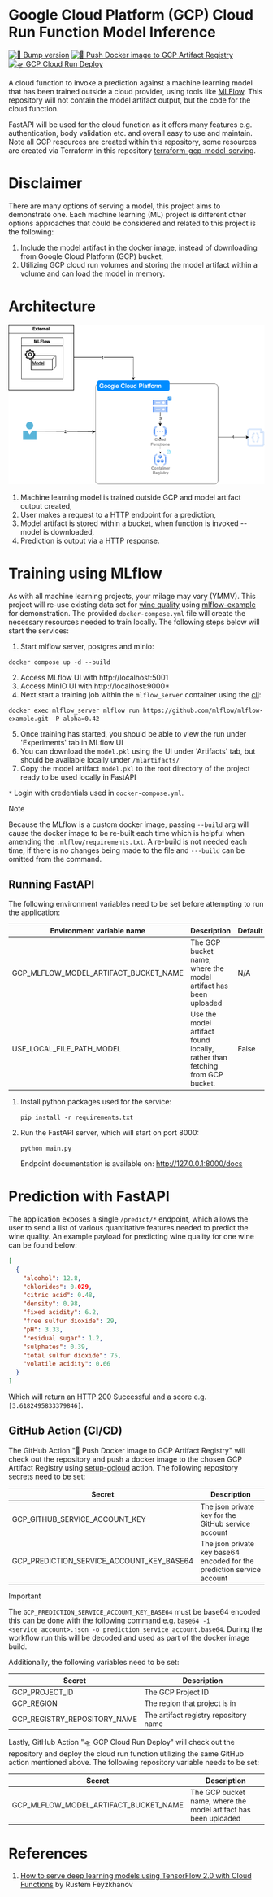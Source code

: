 # Google Cloud Platform (GCP) Cloud Run Function Model Inference

[![🚧 Bump version](https://github.com/kwame-mintah/gcp-cloud-run-function-model-inference/actions/workflows/run-version-bump.yml/badge.svg)](https://github.com/kwame-mintah/gcp-cloud-run-function-model-inference/actions/workflows/run-version-bump.yml)
[![🚀 Push Docker image to GCP Artifact Registry](https://github.com/kwame-mintah/gcp-cloud-run-function-model-inference/actions/workflows/gcp-docker-build-and-push.yml/badge.svg)](https://github.com/kwame-mintah/gcp-cloud-run-function-model-inference/actions/workflows/gcp-docker-build-and-push.yml)
[![🛸 GCP Cloud Run Deploy](https://github.com/kwame-mintah/gcp-cloud-run-function-model-inference/actions/workflows/gcp-cloud-run-deploy.yml/badge.svg)](https://github.com/kwame-mintah/gcp-cloud-run-function-model-inference/actions/workflows/gcp-cloud-run-deploy.yml)

A cloud function to invoke a prediction against a machine learning model that has been trained outside
a cloud provider, using tools like [MLFlow](https://mlflow.org/). This repository will not contain the model artifact output,
but the code for the cloud function.

FastAPI will be used for the cloud function as it offers many features e.g. authentication, body validation etc.
and overall easy to use and maintain. Note all GCP resources are created within this repository, some resources are created
via Terraform in this repository [terraform-gcp-model-serving](https://github.com/kwame-mintah/terraform-gcp-model-serving).

# Disclaimer

There are many options of serving a model, this project aims to demonstrate one. Each machine learning (ML) project is different
other options approaches that could be considered and related to this project is the following:

1. Include the model artifact in the docker image, instead of downloading from Google Cloud Platform (GCP) bucket,
2. Utilizing GCP cloud run volumes and storing the model artifact within a volume and can load the model in memory.

# Architecture

![proposed-model-inference-architecture](./docs/drawio/cloud-function-model-inference-overview.png)

1. Machine learning model is trained outside GCP and model artifact output created,
2. User makes a request to a HTTP endpoint for a prediction,
3. Model artifact is stored within a bucket, when function is invoked -- model is downloaded,
4. Prediction is output via a HTTP response.

# Training using MLflow

As with all machine learning projects, your milage may vary (YMMV). This project will re-use existing data set for
[wine quality](https://archive.ics.uci.edu/dataset/186/wine+quality) using [mlflow-example](https://github.com/mlflow/mlflow-example)
for demonstration. The provided `docker-compose.yml` file will create the necessary resources needed to train locally.
The following steps below will start the services:

1. Start mlflow server, postgres and minio:

```shell
docker compose up -d --build
```

2. Access MLflow UI with http://localhost:5001
3. Access MinIO UI with http://localhost:9000*
4. Next start a training job within the `mlflow_server` container using the [cli](https://mlflow.org/docs/latest/cli.html#mlflow-run):

```shell
docker exec mlflow_server mlflow run https://github.com/mlflow/mlflow-example.git -P alpha=0.42
```

5. Once training has started, you should be able to view the run under 'Experiments' tab in MLflow UI
6. You can download the `model.pkl` using the UI under 'Artifacts' tab, but should be available locally under `/mlartifacts/`
7. Copy the model artifact `model.pkl` to the root directory of the project ready to be used locally in FastAPI

`*` Login with credentials used in `docker-compose.yml`.

> [!NOTE]
> Because the MLflow is a custom docker image, passing `--build` arg will cause the docker image to be re-built each time
> which is helpful when amending the `.mlflow/requirements.txt`. A re-build is not needed each time, if there is no changes
> being made to the file and `---build` can be omitted from the command.

## Running FastAPI

The following environment variables need to be set before attempting to run the application:

| Environment variable name             | Description                                                                 | Default | Required |
|---------------------------------------|-----------------------------------------------------------------------------|---------|----------|
| GCP_MLFLOW_MODEL_ARTIFACT_BUCKET_NAME | The GCP bucket name, where the model artifact has been uploaded             | N/A     | Yes      |
| USE_LOCAL_FILE_PATH_MODEL             | Use the model artifact found locally, rather than fetching from GCP bucket. | False   | No       |


1. Install python packages used for the service:

   ```shell
   pip install -r requirements.txt
   ```

2. Run the FastAPI server, which will start on port 8000:

   ```shell
   python main.py
   ```

   Endpoint documentation is available on: http://127.0.0.1:8000/docs

# Prediction with FastAPI

The application exposes  a single `/predict/*` endpoint, which allows the user to send a list of various quantitative
features needed to predict the wine quality. An example payload for predicting wine quality for one wine can be found below:

```json
[
  {
    "alcohol": 12.8,
    "chlorides": 0.029,
    "citric acid": 0.48,
    "density": 0.98,
    "fixed acidity": 6.2,
    "free sulfur dioxide": 29,
    "pH": 3.33,
    "residual sugar": 1.2,
    "sulphates": 0.39,
    "total sulfur dioxide": 75,
    "volatile acidity": 0.66
  }
]
```

Which will return an HTTP 200 Successful and a score e.g. `[3.6182495833379846]`.

## GitHub Action (CI/CD)

The GitHub Action "🚀 Push Docker image to GCP Artifact Registry" will check out the repository and push a docker image
to the chosen GCP Artifact Registry using [setup-gcloud](https://github.com/google-github-actions/setup-gcloud/tree/v2.1.2) action.
The following repository secrets need to be set:

| Secret                                    | Description                                                            |
|-------------------------------------------|------------------------------------------------------------------------|
| GCP_GITHUB_SERVICE_ACCOUNT_KEY            | The json private key for the GitHub service account                    |
| GCP_PREDICTION_SERVICE_ACCOUNT_KEY_BASE64 | The json private key base64 encoded for the prediction service account |

> [!IMPORTANT]
> The `GCP_PREDICTION_SERVICE_ACCOUNT_KEY_BASE64` must be base64 encoded this can be done with the following command e.g.
> `base64 -i <service_account>.json -o prediction_service_account.base64`. During the workflow run this will be decoded
> and used as part of the docker image build.

Additionally, the following variables need to be set:

| Secret                       | Description                           |
|------------------------------|---------------------------------------|
| GCP_PROJECT_ID               | The GCP Project ID                    |
| GCP_REGION                   | The region that project is in         |
| GCP_REGISTRY_REPOSITORY_NAME | The artifact registry repository name |

Lastly, GitHub Action "🛸 GCP Cloud Run Deploy" will check out the repository and deploy the cloud run function utilizing
the same GitHub action mentioned above. The following repository variable needs to be set:

| Secret                                | Description                                                     |
|---------------------------------------|-----------------------------------------------------------------|
| GCP_MLFLOW_MODEL_ARTIFACT_BUCKET_NAME | The GCP bucket name, where the model artifact has been uploaded |


# References

1. [How to serve deep learning models using TensorFlow 2.0 with Cloud Functions](https://cloud.google.com/blog/products/ai-machine-learning/how-to-serve-deep-learning-models-using-tensorflow-2-0-with-cloud-functions) by Rustem Feyzkhanov
